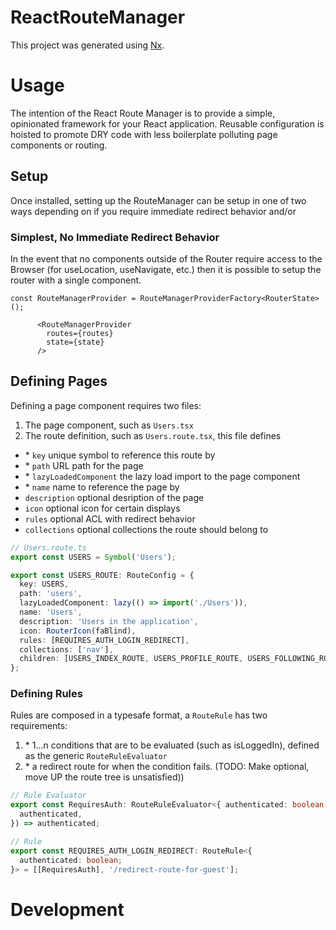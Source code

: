 # ReactRouteManager

This project was generated using [Nx](https://nx.dev).

# Usage

The intention of the React Route Manager is to provide a simple, opinionated framework for your React application. Reusable configuration is hoisted to promote DRY code with less boilerplate polluting page components or routing.

## Setup

Once installed, setting up the RouteManager can be setup in one of two ways depending on if you require immediate redirect behavior and/or

###

### Simplest, No Immediate Redirect Behavior

In the event that no components outside of the Router require access to the Browser (for useLocation, useNavigate, etc.) then it is possible to setup the router with a single component.

```
const RouteManagerProvider = RouteManagerProviderFactory<RouterState>();

      <RouteManagerProvider
        routes={routes}
        state={state}
      />

```

## Defining Pages

Defining a page component requires two files:

1. The page component, such as `Users.tsx`
2. The route definition, such as `Users.route.tsx`, this file defines

- \* `key` unique symbol to reference this route by
- \* `path` URL path for the page
- \* `lazyLoadedComponent` the lazy load import to the page component
- \* `name` name to reference the page by
- `description` optional desription of the page
- `icon` optional icon for certain displays
- `rules` optional ACL with redirect behavior
- `collections` optional collections the route should belong to

```ts
// Users.route.ts
export const USERS = Symbol('Users');

export const USERS_ROUTE: RouteConfig = {
  key: USERS,
  path: 'users',
  lazyLoadedComponent: lazy(() => import('./Users')),
  name: 'Users',
  description: 'Users in the application',
  icon: RouterIcon(faBlind),
  rules: [REQUIRES_AUTH_LOGIN_REDIRECT],
  collections: ['nav'],
  children: [USERS_INDEX_ROUTE, USERS_PROFILE_ROUTE, USERS_FOLLOWING_ROUTE],
};
```

### Defining Rules

Rules are composed in a typesafe format, a `RouteRule` has two requirements:

1. \* 1...n conditions that are to be evaluated (such as isLoggedIn), defined as the generic `RouteRuleEvaluator`
2. \* a redirect route for when the condition fails. (TODO: Make optional, move UP the route tree is unsatisfied))

```ts
// Rule Evaluator
export const RequiresAuth: RouteRuleEvaluator<{ authenticated: boolean }> = ({
  authenticated,
}) => authenticated;

// Rule
export const REQUIRES_AUTH_LOGIN_REDIRECT: RouteRule<{
  authenticated: boolean;
}> = [[RequiresAuth], '/redirect-route-for-guest'];
```

# Development
